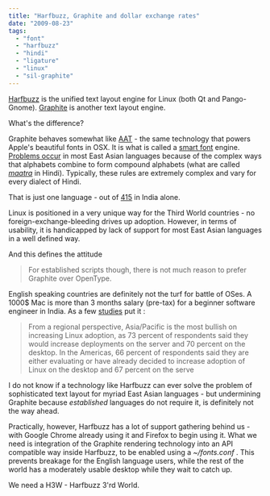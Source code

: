 ```yaml
---
title: "Harfbuzz, Graphite and dollar exchange rates"
date: "2009-08-23"
tags: 
  - "font"
  - "harfbuzz"
  - "hindi"
  - "ligature"
  - "linux"
  - "sil-graphite"
---
```


[Harfbuzz](http://behdad.org/text/) is the unified text layout engine for Linux (both Qt and Pango-Gnome). [Graphite](http://scripts.sil.org/cms/scripts/page.php?site_id=nrsi&id=RenderingGraphite) is another text layout engine.

What's the difference?

Graphite behaves somewhat like [AAT](http://en.wikipedia.org/wiki/Apple_Advanced_Typography) - the same technology that powers Apple's beautiful fonts in OSX. It is what is called a [smart font](http://http://en.wikipedia.org/wiki/Smartfont) engine. [Problems occur](http://scripts.sil.org/cms/scripts/page.php?site_id=nrsi&item_id=CmplxRndExamples) in most East Asian languages because of the complex ways that alphabets combine to form compound alphabets (what are called [_maatra_](http://en.wikipedia.org/wiki/Devanagari#Conjuncts) in Hindi). Typically, these rules are extremely complex and vary for every dialect of Hindi.

That is just one language - out of [415](http://en.wikipedia.org/wiki/Languages_of_India#Inventories) in India alone.

Linux is positioned in a very unique way for the Third World countries - no foreign-exchange-bleeding drives up adoption. However, in terms of usability, it is handicapped by lack of support for most East Asian languages in a well defined way.

And this defines the attitude

> For established scripts though, there is not much reason to prefer Graphite over OpenType.

English speaking countries are definitely not the turf for battle of OSes. A 1000$ Mac is more than 3 months salary (pre-tax) for a beginner software engineer in India. As a few [studies](http://biztech2.in.com/india/news/enterprise-solutions/it-organisations-turn-to-linux-in-economic-downturn/50832/0) put it :

> From a regional perspective, Asia/Pacific is the most bullish on increasing Linux adoption, as 73 percent of respondents said they would increase deployments on the server and 70 percent on the desktop. In the Americas, 66 percent of respondents said they are either evaluating or have already decided to increase adoption of Linux on the desktop and 67 percent on the serve

I do not know if a technology like Harfbuzz can ever solve the problem of sophisticated text layout for myriad East Asian languages - but undermining Graphite because _established_ languages do not require it, is definitely not the way ahead.

Practically, however, Harfbuzz has a lot of support gathering behind us - with Google Chrome already using it and Firefox to begin using it. What we need is integration of the Graphite rendering technology into an API compatible way inside Harfbuzz, to be enabled using a _~/fonts.conf_ . This prevents breakage for the English language users, while the rest of the world has a moderately usable desktop while they wait to catch up.

We need a H3W - Harfbuzz 3'rd World.
